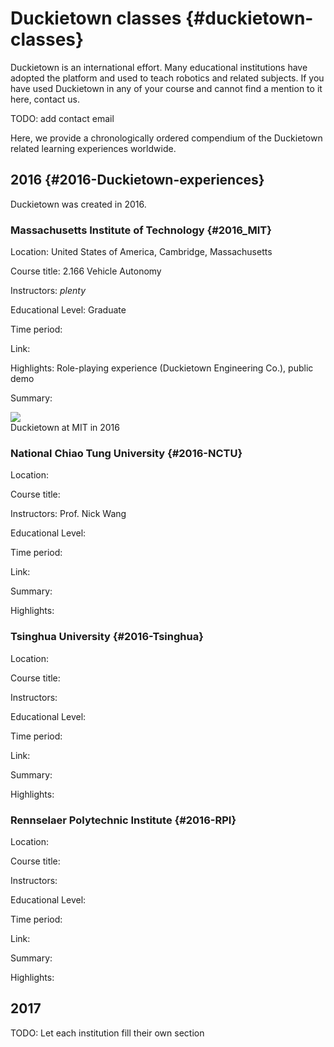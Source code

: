 # Duckietown classes {#duckietown-classes}

Duckietown is an international effort. Many educational institutions have adopted the platform and used to teach robotics and related subjects. If you have used Duckietown in any of your course and cannot find a mention to it here, contact us. 

TODO: add contact email

Here, we provide a chronologically ordered compendium of the Duckietown related learning experiences worldwide.

## 2016 {#2016-Duckietown-experiences}

Duckietown was created in 2016.

### Massachusetts Institute of Technology {#2016_MIT}

Location: United States of America, Cambridge, Massachusetts

Course title: 2.166 Vehicle Autonomy

Instructors: _plenty_

Educational Level: Graduate

Time period: 

Link: 

Highlights: Role-playing experience (Duckietown Engineering Co.), public demo

Summary: 

<div figure-id="fig:2016_MIT">
   <img src="placeholder.jpg" class='group-photo'/>
   <figcaption>Duckietown at MIT in 2016</figcaption>
</div>


### National Chiao Tung University {#2016-NCTU}

Location:

Course title:

Instructors: Prof. Nick Wang

Educational Level: 

Time period:

Link: 

Summary:

Highlights:


### Tsinghua University {#2016-Tsinghua}

Location:

Course title:

Instructors:

Educational Level: 

Time period:

Link: 

Summary:

Highlights:


### Rennselaer Polytechnic Institute {#2016-RPI}

Location:

Course title:

Instructors:

Educational Level: 

Time period:

Link: 

Summary:

Highlights:


## 2017





TODO: Let each institution fill their own section